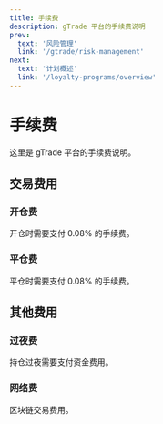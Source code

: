 ```yaml
---
title: 手续费
description: gTrade 平台的手续费说明
prev:
  text: '风险管理'
  link: '/gtrade/risk-management'
next:
  text: '计划概述'
  link: '/loyalty-programs/overview'
---
```


# 手续费

这里是 gTrade 平台的手续费说明。

## 交易费用

### 开仓费

开仓时需要支付 0.08% 的手续费。

### 平仓费

平仓时需要支付 0.08% 的手续费。

## 其他费用

### 过夜费

持仓过夜需要支付资金费用。

### 网络费

区块链交易费用。

